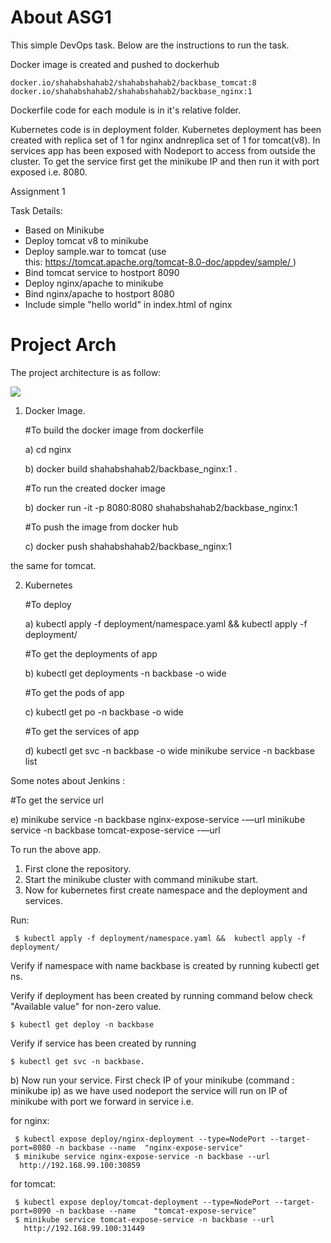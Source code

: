 

# About ASG1
This simple DevOps task. Below are the instructions to run the task.

Docker image is created and pushed to dockerhub 

    docker.io/shahabshahab2/shahabshahab2/backbase_tomcat:8
    docker.io/shahabshahab2/shahabshahab2/backbase_nginx:1

Dockerfile code for each module is in it's relative folder.

Kubernetes code is in deployment folder. Kubernetes deployment has been created with replica set of 1 for nginx andnreplica set of 1 for tomcat(v8). In services app has been exposed with Nodeport to access from outside the cluster. To get the service first get the minikube IP and then run it with port exposed i.e. 8080.

Assignment 1 

Task Details:
- Based on Minikube
- Deploy tomcat v8 to minikube
- Deploy sample.war to tomcat (use this: https://tomcat.apache.org/tomcat-8.0-doc/appdev/sample/ )
- Bind tomcat service to hostport 8090
- Deploy nginx/apache to minikube
- Bind nginx/apache to hostport 8080
- Include simple "hello world" in index.html of nginx

# Project Arch 
The project architecture is as follow: 

![][Arch]


1) Docker Image. 

   #To build the docker image from dockerfile 
   
   a) cd nginx

   b) docker build  shahabshahab2/backbase_nginx:1 .
  
   #To run the created docker image 
   
   b) docker run -it -p 8080:8080 shahabshahab2/backbase_nginx:1

   #To push the image from docker hub 
   
   c) docker push shahabshahab2/backbase_nginx:1

the same for tomcat.

2) Kubernetes
   
   #To deploy   
   
   a) kubectl apply -f deployment/namespace.yaml && kubectl apply -f deployment/

   #To get the deployments of app  
   
   b) kubectl get deployments -n backbase -o wide
 
   #To get the pods of app 
   
   c) kubectl get po -n backbase -o wide
   
   #To get the services of app 
   
   d) kubectl get svc -n backbase -o wide
      minikube service -n backbase list

Some notes about Jenkins :

   #To get the service url
   
   e) minikube service -n backbase nginx-expose-service -—url
      minikube service -n backbase tomcat-expose-service -—url


To run the above app. 

1) First clone the repository. 
2) Start the minikube cluster with command minikube start.
3) Now for kubernetes first create namespace and the deployment and services. 

Run:

     $ kubectl apply -f deployment/namespace.yaml &&  kubectl apply -f deployment/

Verify if namespace with name backbase is created by running kubectl get ns.

Verify if deployment has been created by running command below check "Available value"  for non-zero value.

    $ kubectl get deploy -n backbase  

Verify if service has been created by running 

    $ kubectl get svc -n backbase.
 
   b) Now run your service. First check IP of your minikube (command : minikube ip) as we have used nodeport the service will run on IP of minikube 
   with port we forward in service i.e. 

  for nginx:
      
     $ kubectl expose deploy/nginx-deployment --type=NodePort --target-port=8080 -n backbase --name  "nginx-expose-service"
     $ minikube service nginx-expose-service -n backbase --url 
      http://192.168.99.100:30859

 for tomcat:
      
     $ kubectl expose deploy/tomcat-deployment --type=NodePort --target-port=8090 -n backbase --name    "tomcat-expose-service"
     $ minikube service tomcat-expose-service -n backbase --url
       http://192.168.99.100:31449


   
[Arch]: https://cdn1.imggmi.com/uploads/2019/1/1/24be4fea4809f9c8c81531387bf23b61-full.png
